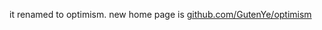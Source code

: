 it renamed to optimism. new home page is [github.com/GutenYe/optimism](https://github.com/GutenYe/optimism)
